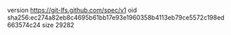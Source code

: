 version https://git-lfs.github.com/spec/v1
oid sha256:ec274a82eb8c4695b61bb17e93e1960358b4113eb79ce5572c198ed663574c24
size 29282
